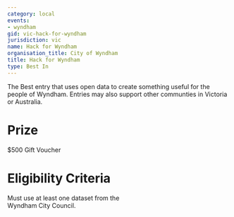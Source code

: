 ```yaml
---
category: local
events:
- wyndham
gid: vic-hack-for-wyndham
jurisdiction: vic
name: Hack for Wyndham
organisation_title: City of Wyndham
title: Hack for Wyndham
type: Best In
---
```


The Best entry  that uses open data  to create something useful for the people of Wyndham.
Entries may also support other communties in Victoria or Australia.

# Prize
$500 Gift Voucher

# Eligibility Criteria
Must use at least one dataset from the          
Wyndham City Council.